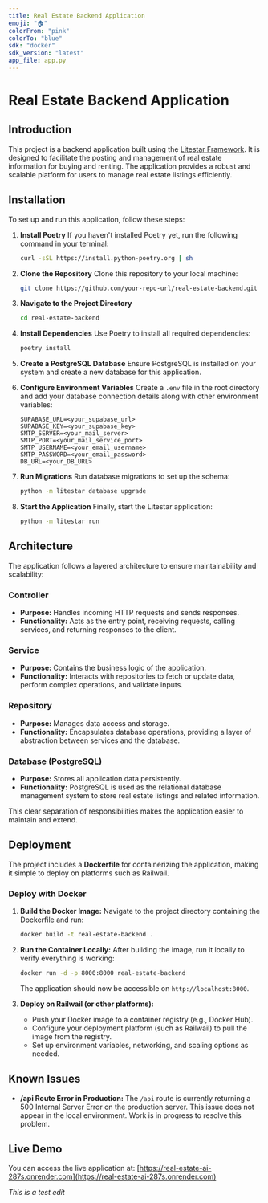 ```yaml
---
title: Real Estate Backend Application
emoji: "🏠"
colorFrom: "pink"
colorTo: "blue"
sdk: "docker"
sdk_version: "latest"
app_file: app.py
---
```

# Real Estate Backend Application

## Introduction

This project is a backend application built using the [Litestar Framework](https://www.litestar.dev/). It is designed to facilitate the posting and management of real estate information for buying and renting. The application provides a robust and scalable platform for users to manage real estate listings efficiently.

## Installation

To set up and run this application, follow these steps:

1. **Install Poetry**
   If you haven't installed Poetry yet, run the following command in your terminal:

   ```bash
   curl -sSL https://install.python-poetry.org | sh
   ```

2. **Clone the Repository**
   Clone this repository to your local machine:

   ```bash
   git clone https://github.com/your-repo-url/real-estate-backend.git
   ```

3. **Navigate to the Project Directory**

   ```bash
   cd real-estate-backend
   ```

4. **Install Dependencies**
   Use Poetry to install all required dependencies:

   ```bash
   poetry install
   ```

5. **Create a PostgreSQL Database**
   Ensure PostgreSQL is installed on your system and create a new database for this application.

6. **Configure Environment Variables**
   Create a `.env` file in the root directory and add your database connection details along with other environment variables:

   ```env
   SUPABASE_URL=<your_supabase_url>
   SUPABASE_KEY=<your_supabase_key>
   SMTP_SERVER=<your_mail_server>
   SMTP_PORT=<your_mail_service_port>
   SMTP_USERNAME=<your_email_username>
   SMTP_PASSWORD=<your_email_password>
   DB_URL=<your_DB_URL>
   ```

7. **Run Migrations**
   Run database migrations to set up the schema:

   ```bash
   python -m litestar database upgrade
   ```

8. **Start the Application**
   Finally, start the Litestar application:

   ```bash
   python -m litestar run
   ```

## Architecture

The application follows a layered architecture to ensure maintainability and scalability:

### Controller

* **Purpose:** Handles incoming HTTP requests and sends responses.
* **Functionality:** Acts as the entry point, receiving requests, calling services, and returning responses to the client.

### Service

* **Purpose:** Contains the business logic of the application.
* **Functionality:** Interacts with repositories to fetch or update data, perform complex operations, and validate inputs.

### Repository

* **Purpose:** Manages data access and storage.
* **Functionality:** Encapsulates database operations, providing a layer of abstraction between services and the database.

### Database (PostgreSQL)

* **Purpose:** Stores all application data persistently.
* **Functionality:** PostgreSQL is used as the relational database management system to store real estate listings and related information.

This clear separation of responsibilities makes the application easier to maintain and extend.

## Deployment

The project includes a **Dockerfile** for containerizing the application, making it simple to deploy on platforms such as Railwail.

### Deploy with Docker

1. **Build the Docker Image:**
   Navigate to the project directory containing the Dockerfile and run:

   ```bash
   docker build -t real-estate-backend .
   ```

2. **Run the Container Locally:**
   After building the image, run it locally to verify everything is working:

   ```bash
   docker run -d -p 8000:8000 real-estate-backend
   ```

   The application should now be accessible on `http://localhost:8000`.

3. **Deploy on Railwail (or other platforms):**

   * Push your Docker image to a container registry (e.g., Docker Hub).
   * Configure your deployment platform (such as Railwail) to pull the image from the registry.
   * Set up environment variables, networking, and scaling options as needed.

## Known Issues

* **/api Route Error in Production:**
  The `/api` route is currently returning a 500 Internal Server Error on the production server. This issue does not appear in the local environment. Work is in progress to resolve this problem.

## Live Demo

You can access the live application at:
[https://real-estate-ai-287s.onrender.com](https://real-estate-ai-287s.onrender.com)

*This is a test edit*
